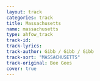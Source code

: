 ```yaml
---
layout: track
categories: track
title: Massachusetts
name: massachusetts
type: ahfow_track
track-id: 
track-lyrics: 
track-author: Gibb / Gibb / Gibb
track-sort: "MASSACHUSETTS"
track-original: Bee Gees
cover: true
---
```


